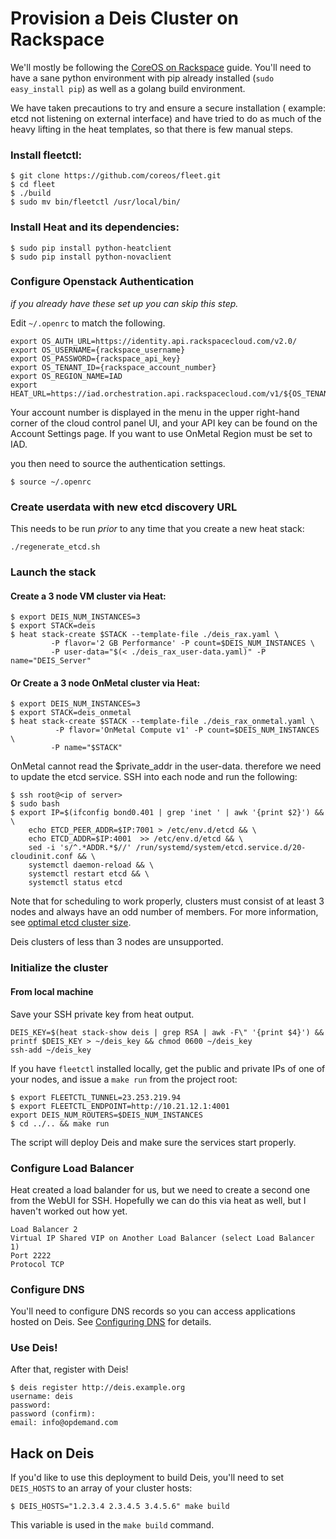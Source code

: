 # Provision a Deis Cluster on Rackspace

We'll mostly be following the [CoreOS on Rackspace](https://coreos.com/docs/running-coreos/cloud-providers/rackspace/) guide. You'll need to have a sane python environment with pip already installed (`sudo easy_install pip`) as well as a golang build environment. 

We have taken precautions to try and ensure a secure installation ( example: etcd not listening on external interface) and have tried to do as much
of the heavy lifting in the heat templates, so that there is few manual steps.

### Install fleetctl:
```
$ git clone https://github.com/coreos/fleet.git
$ cd fleet
$ ./build
$ sudo mv bin/fleetctl /usr/local/bin/
```

### Install Heat and its dependencies:
```console
$ sudo pip install python-heatclient 
$ sudo pip install python-novaclient
```

### Configure Openstack Authentication

_if you already have these set up you can skip this step._

Edit `~/.openrc` to match the following.
```
export OS_AUTH_URL=https://identity.api.rackspacecloud.com/v2.0/
export OS_USERNAME={rackspace_username}
export OS_PASSWORD={rackspace_api_key}
export OS_TENANT_ID={rackspace_account_number}
export OS_REGION_NAME=IAD
export HEAT_URL=https://iad.orchestration.api.rackspacecloud.com/v1/${OS_TENANT_ID}
```

Your account number is displayed in the menu in the upper right-hand corner of the cloud control panel UI, and your API key can be found on the Account Settings page.   If you want to use OnMetal Region must be set to IAD.

you then need to source the authentication settings.

```console
$ source ~/.openrc
```


### Create userdata with new etcd discovery URL

This needs to be run _prior_ to any time that you create a new heat stack:

```console
./regenerate_etcd.sh
```

### Launch the stack

#### Create a 3 node VM cluster via Heat:

```console
$ export DEIS_NUM_INSTANCES=3
$ export STACK=deis
$ heat stack-create $STACK --template-file ./deis_rax.yaml \
         -P flavor='2 GB Performance' -P count=$DEIS_NUM_INSTANCES \
         -P user-data="$(< ./deis_rax_user-data.yaml)" -P name="DEIS_Server"
```


#### Or Create a 3 node OnMetal cluster via Heat:

```console
$ export DEIS_NUM_INSTANCES=3
$ export STACK=deis_onmetal
$ heat stack-create $STACK --template-file ./deis_rax_onmetal.yaml \
          -P flavor='OnMetal Compute v1' -P count=$DEIS_NUM_INSTANCES \
         -P name="$STACK"
```

OnMetal cannot read the $private_addr in the user-data.  therefore we need to update the etcd service.  SSH into each node and run the following:

```console
$ ssh root@<ip of server>
$ sudo bash
$ export IP=$(ifconfig bond0.401 | grep 'inet ' | awk '{print $2}') && \
    echo ETCD_PEER_ADDR=$IP:7001 > /etc/env.d/etcd && \
    echo ETCD_ADDR=$IP:4001  >> /etc/env.d/etcd && \
    sed -i 's/^.*ADDR.*$//' /run/systemd/system/etcd.service.d/20-cloudinit.conf && \
    systemctl daemon-reload && \
    systemctl restart etcd && \
    systemctl status etcd 
```

Note that for scheduling to work properly, clusters must consist of at least 3 nodes and always have an odd number of members.
For more information, see [optimal etcd cluster size](https://github.com/coreos/etcd/blob/master/Documentation/optimal-cluster-size.md).

Deis clusters of less than 3 nodes are unsupported.

### Initialize the cluster

#### From local machine

Save your SSH private key from heat output.

```
DEIS_KEY=$(heat stack-show deis | grep RSA | awk -F\" '{print $4}') && printf $DEIS_KEY > ~/deis_key && chmod 0600 ~/deis_key
ssh-add ~/deis_key
```

If you have `fleetctl` installed locally, get the public and private IPs of one of your nodes, and issue a `make run` from the project root:
```console
$ export FLEETCTL_TUNNEL=23.253.219.94
$ export FLEETCTL_ENDPOINT=http://10.21.12.1:4001
export DEIS_NUM_ROUTERS=$DEIS_NUM_INSTANCES
$ cd ../.. && make run
```

The script will deploy Deis and make sure the services start properly.

### Configure Load Balancer
Heat created a load balander for us, but we need to create a second one from the WebUI for SSH.  Hopefully we can do this via heat as well, but I haven't worked out how yet.

    Load Balancer 2
    Virtual IP Shared VIP on Another Load Balancer (select Load Balancer 1)
    Port 2222
    Protocol TCP

### Configure DNS
You'll need to configure DNS records so you can access applications hosted on Deis. See [Configuring DNS](http://docs.deis.io/en/latest/installing_deis/configure-dns/) for details.


### Use Deis!
After that, register with Deis!
```console
$ deis register http://deis.example.org
username: deis
password:
password (confirm):
email: info@opdemand.com
```

## Hack on Deis
If you'd like to use this deployment to build Deis, you'll need to set `DEIS_HOSTS` to an array of your cluster hosts:
```console
$ DEIS_HOSTS="1.2.3.4 2.3.4.5 3.4.5.6" make build
```

This variable is used in the `make build` command.
